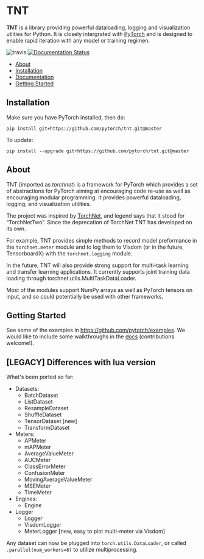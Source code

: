 TNT
==========

**TNT** is a library providing powerful dataloading, logging and visualization utlities for Python.
It is closely intergrated with [PyTorch](http://pytorch.org) and is designed to enable rapid iteration with any model 
or training regimen.

![travis](https://travis-ci.org/pytorch/tnt.svg?branch=master) 
[![Documentation Status](https://readthedocs.org/projects/tnt/badge/?version=latest)](http://tnt.readthedocs.io/en/latest/?badge=latest)

- [About](#About)
- [Installation](#Installation)
- [Documentation](http://tnt.readthedocs.io)
- [Getting Started](#Getting-Started)


## Installation

Make sure you have PyTorch installed, then do:

```buildoutcfg
pip install git+https://github.com/pytorch/tnt.git@master
```

To update:

```buildoutcfg
pip install --upgrade git+https://github.com/pytorch/tnt.git@master
```

## About
TNT (imported as _torchnet_) is a framework for PyTorch which provides a set of abstractions for PyTorch 
aiming at encouraging code re-use as well as encouraging modular programming. It provides powerful dataloading, logging,
and visualization utilities. 

The project was inspired by [TorchNet](https://github.com/torchnet/torchnet), and legend says that it stood for “TorchNetTwo”. 
Since the deprecation of TorchNet TNT has developed on its own.

For example, TNT provides simple methods to record model preformance in the `torchnet.meter` module and to log them to Visdom
(or in the future, TensorboardX) with the `torchnet.logging` module.

In the future, TNT will also provide strong support for multi-task learning and transfer learning applications. It 
currently supports joint training data loading through torchnet.utils.MultiTaskDataLoader.

Most of the modules support NumPy arrays as well as PyTorch tensors on input, and so could potentially be used with 
other frameworks.


## Getting Started
See some of the examples in https://github.com/pytorch/examples. We would like to include some walkthroughs in the
[docs](tnt.readthedocs.io) (contributions welcome!).


## [LEGACY] Differences with lua version

What's been ported so far:

 * Datasets:
   * BatchDataset
   * ListDataset
   * ResampleDataset
   * ShuffleDataset
   * TensorDataset [new]
   * TransformDataset
 * Meters:
   * APMeter
   * mAPMeter
   * AverageValueMeter
   * AUCMeter
   * ClassErrorMeter
   * ConfusionMeter
   * MovingAverageValueMeter
   * MSEMeter
   * TimeMeter
 * Engines:
   * Engine
 * Logger
   * Logger
   * VisdomLogger
   * MeterLogger [new, easy to plot multi-meter via Visdom]

 Any dataset can now be plugged into `torch.utils.DataLoader`, or called
 `.parallel(num_workers=8)` to utilize multiprocessing.
